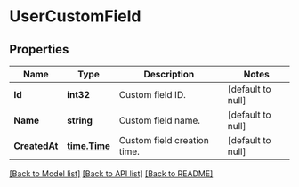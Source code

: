 # UserCustomField

## Properties
Name | Type | Description | Notes
------------ | ------------- | ------------- | -------------
**Id** | **int32** | Custom field ID. | [default to null]
**Name** | **string** | Custom field name. | [default to null]
**CreatedAt** | [**time.Time**](time.Time.md) | Custom field creation time. | [default to null]

[[Back to Model list]](../README.md#documentation-for-models) [[Back to API list]](../README.md#documentation-for-api-endpoints) [[Back to README]](../README.md)



